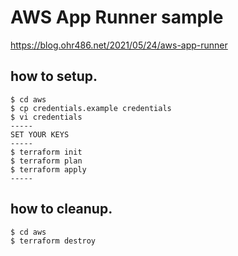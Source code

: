 # AWS App Runner sample

https://blog.ohr486.net/2021/05/24/aws-app-runner

## how to setup.

```
$ cd aws
$ cp credentials.example credentials
$ vi credentials
-----
SET YOUR KEYS
-----
$ terraform init
$ terraform plan
$ terraform apply
-----
```

## how to cleanup.
```
$ cd aws
$ terraform destroy
```
